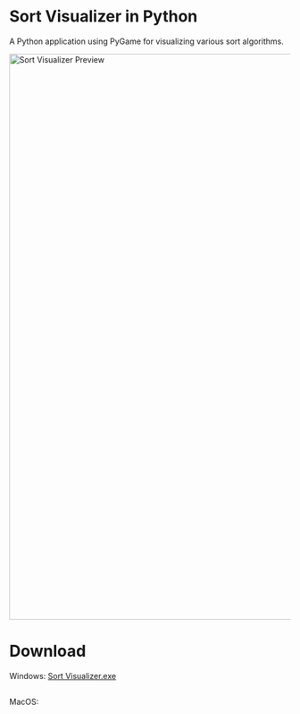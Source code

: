 # Sort Visualizer in Python
A Python application using PyGame for visualizing various sort algorithms.

<img width="1012" alt="Sort Visualizer Preview" src="https://user-images.githubusercontent.com/86862325/222879961-69a59ff5-09f2-4f07-a17f-2c27a0c98156.png">

# Download
Windows: <a href="https://github.com/Jian-Li1/sort-visualizer/releases/download/v1.0.0/Sort.Visualizer.exe">Sort Visualizer.exe</a>
##
MacOS: 
